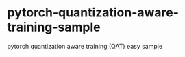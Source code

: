 # pytorch-quantization-aware-training-sample
pytorch quantization aware training (QAT) easy sample 
